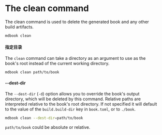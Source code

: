# The clean command

The clean command is used to delete the generated book and any other build
artifacts.

```bash
mdbook clean
```

#### 指定目录

The `clean` command can take a directory as an argument to use as the book's
root instead of the current working directory.

```bash
mdbook clean path/to/book
```

#### --dest-dir

The `--dest-dir` (`-d`) option allows you to override the book's output
directory, which will be deleted by this command. Relative paths are interpreted
relative to the book's root directory. If not specified it will default to the
value of the `build.build-dir` key in `book.toml`, or to `./book`.

```bash
mdbook clean --dest-dir=path/to/book
```

`path/to/book` could be absolute or relative.
